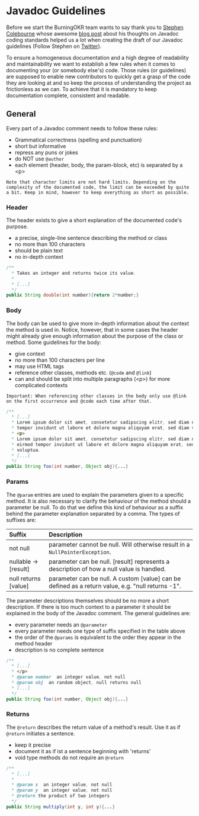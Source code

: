 # Javadoc Guidelines

Before we start the BurningOKR team wants to say thank you to [Stephen Colebourne](https://blog.joda.org/ "Stephen's blog")
whose awesome [blog post](https://blog.joda.org/2012/11/javadoc-coding-standards.html) about his thoughts on Javadoc
coding standards helped us a lot when creating the draft of our Javadoc guidelines (Follow Stephen on
[Twitter](https://twitter.com/jodastephen)).

To ensure a homogeneous documentation and a high degree of readability and maintainability we want to
establish a few rules when it comes to documenting your (or somebody else's) code. Those rules (or guidelines)
are supposed to enable new contributors to quickly get a grasp of the code they are looking at and so keep the
process of understanding the project as frictionless as we can. To achieve that it is mandatory to keep documentation
complete, consistent and readable.

## General

Every part of a Javadoc comment needs to follow these rules:

- Grammatical correctness (spelling and punctuation)
- short but informative
- repress any puns or jokes
- do NOT use ``@author``
- each element (header, body, the param-block, etc) is separated by a \<p>

`
Note that character limits are not hard limits. Depending on the complexity of the documented code, the limit can be exceeded by quite a bit. Keep in mind, however to keep everything as short as possible.
`

### Header

The header exists to give a short explanation of the documented code's purpose.

- a precise, single-line sentence describing the method or class
- no more than 100 characters
- should be plain text
- no in-depth context

```java
/**
  * Takes an integer and returns twice its value.
  *
  * [...]
  */
public String double(int number){return 2*number;}
```

### Body

The body can be used to give more in-depth information about the context the method is used in.
Notice, however, that in some cases the header might already give enough information about the
purpose of the class or method. Some guidelines for the body:

- give context
- no more than 100 characters per line
- may use HTML tags
- reference other classes, methods etc. (`@code` and `@link`)
- can and should be split into multiple paragraphs (\<p>) for more complicated contexts

`
Important:
When referencing other classes in the body only use @link on the first occurrence and @code each time after that.
`

```java
/**
  * [...]
  * Lorem ipsum dolor sit amet, consetetur sadipscing elitr, sed diam nonumy eirmod 
  * tempor invidunt ut labore et dolore magna aliquyam erat, sed diam voluptua.
  * <p>
  * Lorem ipsum dolor sit amet, consetetur sadipscing elitr, sed diam nonumy 
  * eirmod tempor invidunt ut labore et dolore magna aliquyam erat, sed diam 
  * voluptua.
  * [...]
  */
public String foo(int number, Object obj){...}
```

<!--The body is separated from the header by a paragraph (\<p>) and may contain more in depth information
about the function and the context of the documented part of the code. Is is important to note
that the Body itself can also be divided into multiple paragraphs to keep readability high and
sophisticated contexts well structured.-->

### Params

The `@param` entries are used to explain the parameters given to a specific method. It is also necessary to
clarify the behaviour of the method should a parameter be null. To do that we define this kind of behaviour as a suffix
behind the parameter explanation separated by a comma. The types of suffixes are:

| Suffix               | Description                                                                                       |
| :------------------- | :------------------------------------------------------------------------------------------------ |
| not null             | parameter cannot be null. Will otherwise result in a ``NullPointerException``.                    |
| nullable -> [result] | parameter can be null. [result] represents a description of how a null value is handled.          |
| null returns [value] | parameter can be null. A custom [value] can be defined as a return value, e.g. "null returns -1". |

The parameter descriptions themselves should be no more a short description. If there is too much context to a parameter
it should be explained in the body of the Javadoc comment. The general guidelines are:

- every parameter needs an `@parameter`
- every parameter needs one type of suffix specified in the table above
- the order of the `@params` is equivalent to the order they appear in the method header
- description is no complete sentence

```java
/**
  * [...]
  * </p>
  * @param number  an integer value, not null
  * @param obj  an random object, null returns null
  * [...]
  */
public String foo(int number, Object obj){...}
```

### Returns

The `@return` describes the return value of a method's result. Use it as if `@return` initiates
a sentence.

- keep it precise
- document it as if ist a sentence beginning with 'returns'
- void type methods do not require an ```@return```

```java
/**
  * [...]
  *
  * @param x  an integer value, not null
  * @param y  an integer value, not null
  * @return the product of two integers
  */
public String multiply(int y, int y){...}
```
